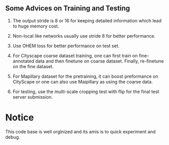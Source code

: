 ## Some Advices on Training and Testing 
1. The output stride is 8 or 16 for keeping detailed information which lead to huge memory cost.

2. Non-local like networks usually use stride 8 for better performance.

3. Use OHEM loss for better performance on test set.

4. For Cityscape coarse dataset training, one can first train on fine-annotated data and then finetune on coarse dataset. 
Finally, re-finetune on the fine dataset.

5. For Mapillary dataset for the pretraining, it can boost preformance on CityScape or one can also use Maipillary as using the coarse data.

6. For testing, use the multi-scale cropping test with flip for the final test server submission.


# Notice
This code base is well orginized and its amis is to quick experiment and debug.